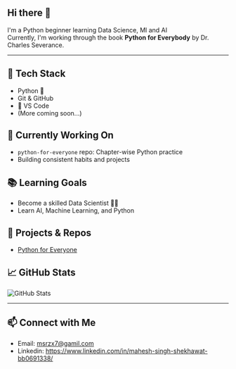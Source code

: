 ## Hi there 👋

I'm a Python beginner learning Data Science, Ml and AI  
Currently, I'm working through the book **Python for Everybody** by Dr. Charles Severance.

---

## 🧰 Tech Stack
- Python 🐍
- Git & GitHub
- 📁 VS Code
- (More coming soon...)

## 🔭 Currently Working On
- `python-for-everyone` repo: Chapter-wise Python practice
- Building consistent habits and projects

## 📚 Learning Goals
- Become a skilled Data Scientist 👨‍💻
- Learn AI, Machine Learning, and Python 

## 🌱 Projects & Repos
- [Python for Everyone](https://github.com/msrzx7/python-for-everyone)

## 📈 GitHub Stats
![GitHub Stats](https://github-readme-stats.vercel.app/api?username=msrzx7&show_icons=true&theme=radical)

---

## 📫 Connect with Me
- Email: msrzx7@gamil.com
- Linkedin: https://www.linkedin.com/in/mahesh-singh-shekhawat-bb0691338/


